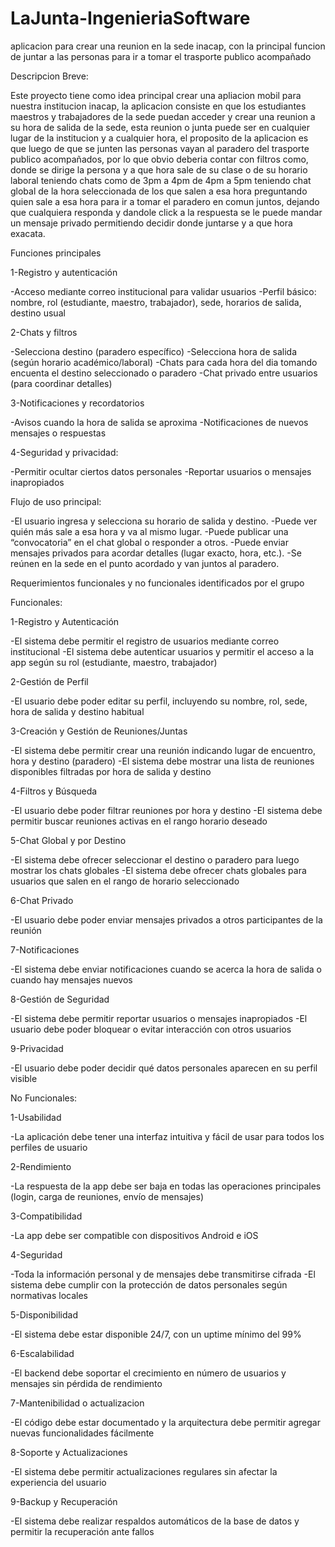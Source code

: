 # LaJunta-IngenieriaSoftware
aplicacion para crear una reunion en la sede inacap, con la principal funcion de juntar a las personas para ir a tomar el trasporte publico acompañado

Descripcion Breve:

Este proyecto tiene como idea principal crear una apliacion mobil para nuestra institucion inacap, la aplicacion consiste en que los estudiantes maestros y trabajadores de la sede puedan acceder y crear una reunion a su hora de salida de la sede, esta reunion o junta puede ser en cualquier lugar de la institucion y a cualquier hora, el proposito de la aplicacion es que luego de que se junten las personas vayan al paradero del trasporte publico acompañados, por lo que obvio deberia contar con filtros como, donde se dirige la persona y a que hora sale de su clase o de su horario laboral teniendo chats como de 3pm a 4pm de 4pm a 5pm  teniendo chat global de la hora seleccionada de los que salen a esa hora preguntando quien sale a esa hora para ir a tomar el paradero en comun juntos, dejando que cualquiera responda y dandole click a la respuesta se le puede mandar un mensaje privado permitiendo decidir donde juntarse y a que hora exacata.


Funciones principales

1-Registro y autenticación

-Acceso mediante correo institucional para validar usuarios
-Perfil básico: nombre, rol (estudiante, maestro, trabajador), sede, horarios de salida, destino usual

2-Chats y filtros

-Selecciona destino (paradero específico)
-Selecciona hora de salida (según horario académico/laboral)
-Chats para cada hora del dia tomando encuenta el destino seleccionado o paradero
-Chat privado entre usuarios (para coordinar detalles)

3-Notificaciones y recordatorios

-Avisos cuando la hora de salida se aproxima
-Notificaciones de nuevos mensajes o respuestas

4-Seguridad y privacidad:

-Permitir ocultar ciertos datos personales
-Reportar usuarios o mensajes inapropiados


Flujo de uso principal:

-El usuario ingresa y selecciona su horario de salida y destino.
-Puede ver quién más sale a esa hora y va al mismo lugar.
-Puede publicar una “convocatoria” en el chat global o responder a otros.
-Puede enviar mensajes privados para acordar detalles (lugar exacto, hora, etc.).
-Se reúnen en la sede en el punto acordado y van juntos al paradero.



Requerimientos funcionales y no funcionales identificados por el grupo

Funcionales:

1-Registro y Autenticación

-El sistema debe permitir el registro de usuarios mediante correo institucional
-El sistema debe autenticar usuarios y permitir el acceso a la app según su rol (estudiante, maestro, trabajador)

2-Gestión de Perfil

-El usuario debe poder editar su perfil, incluyendo su nombre, rol, sede, hora de salida y destino habitual

3-Creación y Gestión de Reuniones/Juntas

-El sistema debe permitir crear una reunión indicando lugar de encuentro, hora y destino (paradero)
-El sistema debe mostrar una lista de reuniones disponibles filtradas por hora de salida y destino

4-Filtros y Búsqueda

-El usuario debe poder filtrar reuniones por hora y destino
-El sistema debe permitir buscar reuniones activas en el rango horario deseado

5-Chat Global y por Destino

-El sistema debe ofrecer seleccionar el destino o paradero para luego mostrar los chats globales
-El sistema debe ofrecer chats globales para usuarios que salen en el rango de horario seleccionado

6-Chat Privado

-El usuario debe poder enviar mensajes privados a otros participantes de la reunión

7-Notificaciones

-El sistema debe enviar notificaciones cuando se acerca la hora de salida o cuando hay mensajes nuevos

8-Gestión de Seguridad

-El sistema debe permitir reportar usuarios o mensajes inapropiados
-El usuario debe poder bloquear o evitar interacción con otros usuarios

9-Privacidad

-El usuario debe poder decidir qué datos personales aparecen en su perfil visible


No Funcionales:

1-Usabilidad

-La aplicación debe tener una interfaz intuitiva y fácil de usar para todos los perfiles de usuario

2-Rendimiento

-La respuesta de la app debe ser baja en todas las operaciones principales (login, carga de reuniones, envío de mensajes)

3-Compatibilidad

-La app debe ser compatible con dispositivos Android e iOS

4-Seguridad

-Toda la información personal y de mensajes debe transmitirse cifrada
-El sistema debe cumplir con la protección de datos personales según normativas locales

5-Disponibilidad

-El sistema debe estar disponible 24/7, con un uptime mínimo del 99%

6-Escalabilidad

-El backend debe soportar el crecimiento en número de usuarios y mensajes sin pérdida de rendimiento

7-Mantenibilidad o actualizacion

-El código debe estar documentado y la arquitectura debe permitir agregar nuevas funcionalidades fácilmente

8-Soporte y Actualizaciones

-El sistema debe permitir actualizaciones regulares sin afectar la experiencia del usuario

9-Backup y Recuperación

-El sistema debe realizar respaldos automáticos de la base de datos y permitir la recuperación ante fallos

